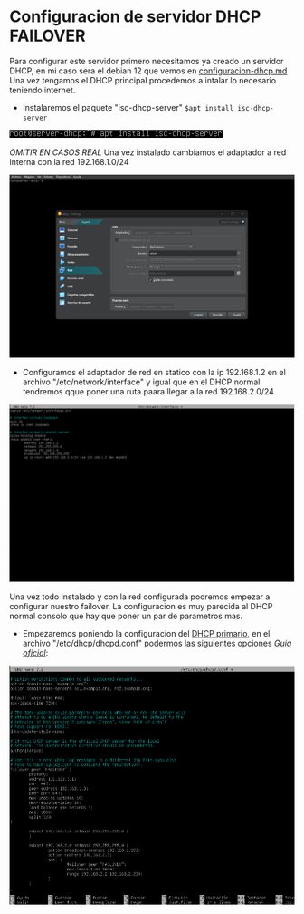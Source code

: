 # Configuracion de servidor DHCP FAILOVER

Para configurar este servidor primero necesitamos ya creado un servidor DHCP, en mi caso sera el debian 12 que vemos en [configuracion-dhcp.md](./configuracion-dhcp.md) Una vez tengamos el DHCP principal procedemos a intalar lo necesario teniendo internet.

- Instalaremos el paquete "isc-dhcp-server" `$apt install isc-dhcp-server`

![isc-dhcp-server](../img/isc-dhcp-server.png)

*OMITIR EN CASOS REAL* Una vez instalado cambiamos el adaptador a red interna con la red 192.168.1.0/24

![adaptador-virtual](../img/poner_red_en_interna.png)

- Configuramos el adaptador de red en statico con la ip 192.168.1.2 en el archivo "/etc/network/interface" y igual que en el DHCP normal tendremos qque poner una ruta paara llegar a la red 192.168.2.0/24

![net-dhcp-failover](../img/red-dhcp-failover.png)

Una vez todo instalado y con la red configurada podremos empezar a configurar nuestro failover. La configuracion es muy parecida al DHCP normal consolo que hay que poner un par de parametros mas.

- Empezaremos poniendo la configuracion del [DHCP primario](./configuracion-dhcp.md), en el archivo "/etc/dhcp/dhcpd.conf" podermos las siguientes opciones [*Guia oficial*](https://kb.isc.org/docs/isc-dhcp-44-manual-pages-dhcpd):

![configuracion-dhcp-para-failover](../img/configuracion-dhcp-failover.png)
